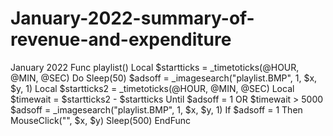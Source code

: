 # January-2022-summary-of-revenue-and-expenditure
January 2022 
Func playlist()
	Local $startticks = _timetoticks(@HOUR, @MIN, @SEC)
	Do
		Sleep(50)
		$adsoff = _imagesearch("playlist.BMP", 1, $x, $y, 1)
		Local $startticks2 = _timetoticks(@HOUR, @MIN, @SEC)
		Local $timewait = $startticks2 - $startticks
	Until $adsoff = 1 OR $timewait > 5000
	$adsoff = _imagesearch("playlist.BMP", 1, $x, $y, 1)
	If $adsoff = 1 Then MouseClick("", $x, $y)
	Sleep(500)
EndFunc
